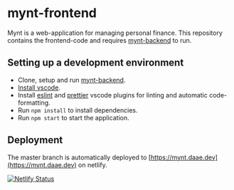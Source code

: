 # mynt-frontend

Mynt is a web-application for managing personal finance. This repository contains the frontend-code and requires [mynt-backend](https://github.com/petterdaae/mynt-backend) to run.

## Setting up a development environment

- Clone, setup and run [mynt-backend](https://github.com/petterdaae/mynt-backend).
- [Install vscode](https://code.visualstudio.com/).
- Install [eslint](https://marketplace.visualstudio.com/items?itemName=dbaeumer.vscode-eslint) and [prettier](https://marketplace.visualstudio.com/items?itemName=esbenp.prettier-vscode) vscode plugins for linting and automatic code-formatting.
- Run `npm install` to install dependencies.
- Run `npm start` to start the application.

## Deployment
The master branch is automatically deployed to [https://mynt.daae.dev](https://mynt.daae.dev) on netlify.

[![Netlify Status](https://api.netlify.com/api/v1/badges/b2e10304-122d-43a7-a21f-33c085b91c67/deploy-status)](https://app.netlify.com/sites/priceless-hugle-2779f6/deploys)


